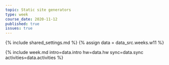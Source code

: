 ```yaml
---
topic: Static site generators
type: week
course_date: 2020-11-12
published: true
issues: true
---
```


{% include shared_settings.md %}
{% assign data = data_src.weeks.w11 %}

{% include week.md
  intro=data.intro
  hw=data.hw
  sync=data.sync
  activities=data.activities
%}
